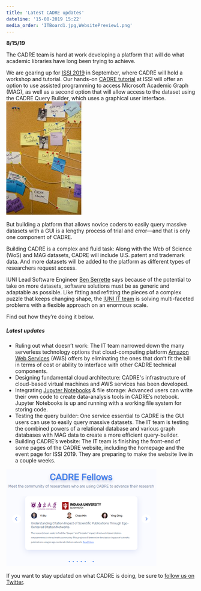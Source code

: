 ```yaml
---
title: 'Latest CADRE updates'
dateline: '15-08-2019 15:22'
media_order: 'ITBoard1.jpg,WebsitePreview1.png'
---
```


**8/15/19** 

The CADRE team is hard at work developing a platform that will do what academic libraries have long been trying to achieve. 

We are gearing up for [ISSI 2019](https://www.issi2019.org/) in September, where CADRE will hold a workshop and tutorial. Our hands-on [CADRE tutorial](https://cadre.iu.edu/website/grav/news-and-events/events) at ISSI will offer an option to use assisted programming to access Microsoft Academic Graph (MAG), as well as a second option that will allow access to the dataset using the CADRE Query Builder, which uses a graphical user interface.![A photo of a bulletin board with post-it notes and pictures that is mapping out CADRE infrastructure. Photo by Abigail Godwin.](ITBoard1.jpg?classes=float-right)

But building a platform that allows novice coders to easily query massive datasets with a GUI is a lengthy process of trial and error—and that is only one component of CADRE.

Building CADRE is a complex and fluid task: Along with the Web of Science (WoS) and MAG datasets, CADRE will include U.S. patent and trademark data. And more datasets will be added to the platform as different types of researchers request access.

IUNI Lead Software Engineer [Ben Serrette](https://iuni.iu.edu/about/people/person/ben-serrette) says because of the potential to take on more datasets, software solutions must be as generic and adaptable as possible. Like fitting and refitting the pieces of a complex puzzle that keeps changing shape, the [IUNI IT team](https://iuni.iu.edu/about/people/staff) is solving multi-faceted problems with a flexible approach on an enormous scale.

Find out how they’re doing it below. 

##### Latest updates

* Ruling out what doesn’t work: The IT team narrowed down the many serverless technology options that cloud-computing platform [Amazon Web Services](https://aws.amazon.com/) (AWS) offers by eliminating the ones that don’t fit the bill in terms of cost or ability to interface with other CADRE technical components.
* Designing fundamental cloud architecture: CADRE's infrastructure of cloud-based virtual machines and AWS services has been developed.
* Integrating [Jupyter Notebooks](https://jupyter.org/) & file storage: Advanced users can write their own code to create data-analysis tools in CADRE’s notebook. Jupyter Notebooks is up and running with a working file system for storing code.
* Testing the query builder: One service essential to CADRE is the GUI users can use to easily query massive datasets. The IT team is testing the combined powers of a relational database and various graph databases with MAG data to create a more efficient query-builder. 
* Building CADRE’s website: The IT team is finishing the front-end of some pages of the CADRE website, including the homepage and the event page for ISSI 2019. They are preparing to make the website live in a couple weeks.

![A screenshot of the CADRE website that shows a few of the CADRE Fellows.](WebsitePreview1.png)

If you want to stay updated on what CADRE is doing, be sure to [follow us on Twitter](https://twitter.com/CADRE_Project).

